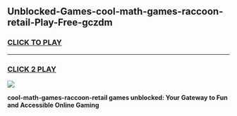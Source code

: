 
## Unblocked-Games-cool-math-games-raccoon-retail-Play-Free-gczdm
<h3>
<a href="https://premium76.site?title=cool-math-games-raccoon-retail&ref=09A">CLICK TO PLAY</a></h3>
<hr>

<h3>
<a href="https://premium76.site?title=cool-math-games-raccoon-retail&ref=09A">CLICK 2 PLAY</a>
  
</h3>

<a href="https://premium76.site?title=cool-math-games-raccoon-retail&ref=09A"><img src="https://clearcache.store/games.png"></a>


**cool-math-games-raccoon-retail games unblocked: Your Gateway to Fun and Accessible Online Gaming**
